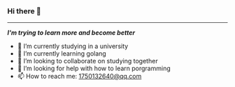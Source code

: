 ### Hi there 👋
---
***I'm trying to learn more and become better***
- 🔭 I’m currently studying in a university
- 🌱 I’m currently learning golang
- 👯 I’m looking to collaborate on studying together
- 🤔 I’m looking for help with how to learn porgramming
- 📫 How to reach me: <1750132640@qq.com>
